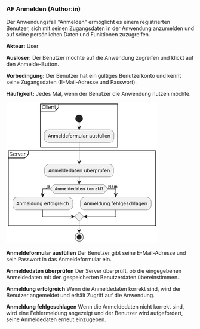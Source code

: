 ### AF Anmelden (Author:in)

Der Anwendungsfall "Anmelden" ermöglicht es einem registrierten Benutzer, sich mit seinen Zugangsdaten in der Anwendung anzumelden und auf seine persönlichen Daten und Funktionen zuzugreifen.

**Akteur:** User

**Auslöser:** Der Benutzer möchte auf die Anwendung zugreifen und klickt auf den Anmelde-Button.

**Vorbedingung:** Der Benutzer hat ein gültiges Benutzerkonto und kennt seine Zugangsdaten (E-Mail-Adresse und Passwort).

**Häufigkeit:** Jedes Mal, wenn der Benutzer die Anwendung nutzen möchte.

![Aktivitätsdiagramm Anmelden](06_01_AF_Anmelden.png)

**Anmeldeformular ausfüllen** Der Benutzer gibt seine E-Mail-Adresse und sein Passwort in das Anmeldeformular ein.

**Anmeldedaten überprüfen** Der Server überprüft, ob die eingegebenen Anmeldedaten mit den gespeicherten Benutzerdaten übereinstimmen.

**Anmeldung erfolgreich** Wenn die Anmeldedaten korrekt sind, wird der Benutzer angemeldet und erhält Zugriff auf die Anwendung.

**Anmeldung fehlgeschlagen** Wenn die Anmeldedaten nicht korrekt sind, wird eine Fehlermeldung angezeigt und der Benutzer wird aufgefordert, seine Anmeldedaten erneut einzugeben.